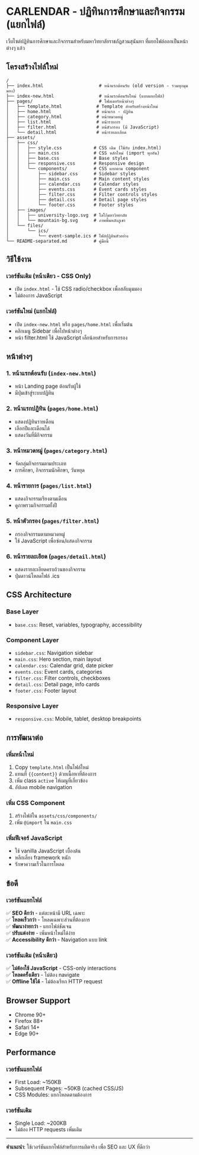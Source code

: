 # CARLENDAR - ปฏิทินการศึกษาและกิจกรรม (แยกไฟล์)

เว็บไซต์ปฏิทินการศึกษาและกิจกรรมสำหรับมหาวิทยาลัยราชภัฏสวนสุนันทา ที่แยกไฟล์ออกเป็นหน้าต่างๆ แล้ว

## โครงสร้างไฟล์ใหม่

```
/
├── index.html                     # หน้าแรกต้อนรับ (old version - รวมทุกมุมมอง)
├── index-new.html                 # หน้าแรกต้อนรับใหม่ (แบบแยกไฟล์)
├── pages/                         # โฟลเดอร์หน้าต่างๆ
│   ├── template.html             # Template สำหรับสร้างหน้าใหม่
│   ├── home.html                 # หน้าแรก - ปฏิทิน
│   ├── category.html             # หน้าหมวดหมู่
│   ├── list.html                 # หน้ารายการ
│   ├── filter.html               # หน้ตัวกรอง (มี JavaScript)
│   └── detail.html               # หน้ารายละเอียด
├── assets/
│   ├── css/
│   │   ├── style.css            # CSS เดิม (ใช้กับ index.html)
│   │   ├── main.css             # CSS หลักใหม่ (import ทุกอัน)
│   │   ├── base.css             # Base styles
│   │   ├── responsive.css       # Responsive design
│   │   └── components/          # CSS แยกตาม component
│   │       ├── sidebar.css      # Sidebar styles
│   │       ├── main.css         # Main content styles
│   │       ├── calendar.css     # Calendar styles
│   │       ├── events.css       # Event cards styles
│   │       ├── filter.css       # Filter controls styles
│   │       ├── detail.css       # Detail page styles
│   │       └── footer.css       # Footer styles
│   ├── images/
│   │   ├── university-logo.svg  # โลโก้มหาวิทยาลัย
│   │   └── mountain-bg.svg      # ภาพพื้นหลังภูเขา
│   └── files/
│       └── ics/
│           └── event-sample.ics # ไฟล์ปฏิทินตัวอย่าง
└── README-separated.md          # คู่มือนี้
```

## วิธีใช้งาน

### เวอร์ชันเดิม (หน้าเดียว - CSS Only)
- เปิด `index.html` - ใช้ CSS radio/checkbox เพื่อสลับมุมมอง
- ไม่ต้องการ JavaScript

### เวอร์ชันใหม่ (แยกไฟล์)
- เปิด `index-new.html` หรือ `pages/home.html` เพื่อเริ่มต้น
- คลิกเมนู Sidebar เพื่อไปหน้าต่างๆ
- หน้า filter.html ใช้ JavaScript เล็กน้อยสำหรับการกรอง

## หน้าต่างๆ

### 1. หน้าแรกต้อนรับ (`index-new.html`)
- หน้า Landing page ต้อนรับผู้ใช้
- มีปุ่มเข้าสู่ระบบปฏิทิน

### 2. หน้าแรกปฏิทิน (`pages/home.html`)
- แสดงปฏิทินรายเดือน
- เลือกปีและเดือนได้
- แสดงวันที่มีกิจกรรม

### 3. หน้าหมวดหมู่ (`pages/category.html`)
- จัดกลุ่มกิจกรรมตามประเภท
- การศึกษา, กิจกรรมนักศึกษา, วันหยุด

### 4. หน้ารายการ (`pages/list.html`)
- แสดงกิจกรรมเรียงตามเดือน
- ดูภาพรวมกิจกรรมทั้งปี

### 5. หน้าตัวกรอง (`pages/filter.html`)
- กรองกิจกรรมตามหมวดหมู่
- ใช้ JavaScript เพื่อซ่อน/แสดงกิจกรรม

### 6. หน้ารายละเอียด (`pages/detail.html`)
- แสดงรายละเอียดครบถ้วนของกิจกรรม
- ปุ่มดาวน์โหลดไฟล์ .ics

## CSS Architecture

### Base Layer
- `base.css`: Reset, variables, typography, accessibility

### Component Layer
- `sidebar.css`: Navigation sidebar
- `main.css`: Hero section, main layout
- `calendar.css`: Calendar grid, date picker
- `events.css`: Event cards, categories
- `filter.css`: Filter controls, checkboxes
- `detail.css`: Detail page, info cards
- `footer.css`: Footer layout

### Responsive Layer
- `responsive.css`: Mobile, tablet, desktop breakpoints

## การพัฒนาต่อ

### เพิ่มหน้าใหม่
1. Copy `template.html` เป็นไฟล์ใหม่
2. แทนที่ `{{content}}` ด้วยเนื้อหาที่ต้องการ
3. เพิ่ม class `active` ให้เมนูที่เกี่ยวข้อง
4. อัปเดต mobile navigation

### เพิ่ม CSS Component
1. สร้างไฟล์ใน `assets/css/components/`
2. เพิ่ม `@import` ใน `main.css`

### เพิ่มฟีเจอร์ JavaScript
- ใช้ vanilla JavaScript เบื้องต้น
- หลีกเลี่ยง framework หนัก
- รักษาความเร็วในการโหลด

## ข้อดี

### เวอร์ชันแยกไฟล์
✅ **SEO ดีกว่า** - แต่ละหน้ามี URL เฉพาะ  
✅ **โหลดเร็วกว่า** - โหลดเฉพาะส่วนที่ต้องการ  
✅ **พัฒนาง่ายกว่า** - แยกไฟล์ชัดเจน  
✅ **ปรับแต่งง่าย** - เพิ่มหน้าใหม่ได้ง่าย  
✅ **Accessibility ดีกว่า** - Navigation แบบ link  

### เวอร์ชันเดิม (หน้าเดียว)
✅ **ไม่ต้องใช้ JavaScript** - CSS-only interactions  
✅ **โหลดครั้งเดียว** - ไม่ต้อง navigate  
✅ **Offline ใช้ได้** - ไม่ต้องเรียก HTTP request  

## Browser Support

- Chrome 90+
- Firefox 88+
- Safari 14+
- Edge 90+

## Performance

### เวอร์ชันแยกไฟล์
- First Load: ~150KB
- Subsequent Pages: ~50KB (cached CSS/JS)
- CSS Modules: แยกโหลดตามต้องการ

### เวอร์ชันเดิม
- Single Load: ~200KB
- ไม่ต้อง HTTP requests เพิ่มเติม

---

**คำแนะนำ**: ใช้เวอร์ชันแยกไฟล์สำหรับการผลิตจริง เพื่อ SEO และ UX ที่ดีกว่า
